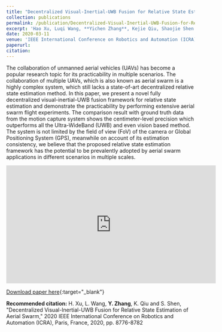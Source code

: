 ```yaml
---
title: "Decentralized Visual-Inertial-UWB Fusion for Relative State Estimation of Aerial Swarm"
collection: publications
permalink: /publication/Decentralized-Visual-Inertial-UWB-Fusion-for-Relative-State-Estimation-of-Aerial-Swarm
excerpt: 'Hao Xu, Luqi Wang, **Yichen Zhang**, Kejie Qiu, Shaojie Shen'
date: 2020-03-11
venue: 'IEEE International Conference on Robotics and Automation (ICRA)'
paperurl: 
citation: 
---
```

The collaboration of unmanned aerial vehicles (UAVs) has become a popular research topic for its practicability in multiple scenarios. The collaboration of multiple UAVs, which is also known as aerial swarm is a highly complex system, which still lacks a state-of-art decentralized relative state estimation method. In this paper, we present a novel fully decentralized visual-inertial-UWB fusion framework for relative state estimation and demonstrate the practicability by performing extensive aerial swarm flight experiments. The comparison result with ground truth data from the motion capture system shows the centimeter-level precision which outperforms all the Ultra-WideBand (UWB) and even vision based method. The system is not limited by the field of view (FoV) of the camera or Global Positioning System (GPS), meanwhile on account of its estimation consistency, we believe that the proposed relative state estimation framework has the potential to be prevalently adopted by aerial swarm applications in different scenarios in multiple scales.

<iframe width="560" height="315" src="https://www.youtube.com/embed/81Tm6EQYw1E" title="YouTube video player" frameborder="0" allow="accelerometer; autoplay; clipboard-write; encrypted-media; gyroscope; picture-in-picture" allowfullscreen></iframe>

[Download paper here](https://arxiv.org/pdf/2003.05138){:target="_blank"}

**Recommended citation:** H. Xu, L. Wang, **Y. Zhang**, K. Qiu and S. Shen, "Decentralized Visual-Inertial-UWB Fusion for Relative State Estimation of Aerial Swarm," 2020 IEEE International Conference on Robotics and Automation (ICRA), Paris, France, 2020, pp. 8776-8782